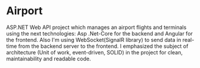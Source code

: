 # Airport
ASP.NET Web API project which manages an airport flights and terminals using the next technologies:
Asp .Net-Core for the backend and Angular for the frontend.
Also I'm using WebSocket(SignalR library) to send data in real-time from the backend server to the frontend.
I emphasized the subject of architecture (Unit of work, event-driven, SOLID) in the project for clean, maintainability and readable code.


